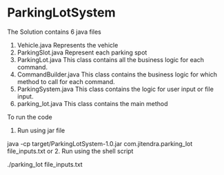 # ParkingLotSystem

The Solution contains 6 java files

1. Vehicle.java
    Represents the vehicle 
2. ParkingSlot.java
    Represent each parking spot
3. ParkingLot.java
    This class contains all the business logic for each command.
4. CommandBuilder.java
    This class contains the business logic for which method to call for each command.
5. ParkingSystem.java
    This class contains the logic for user input or file input.
6. parking_lot.java
    This class contains the main method


To run the code

1. Run using jar file 

java -cp target/ParkingLotSystem-1.0.jar com.jitendra.parking_lot file_inputs.txt or
2. Run using the shell script

./parking_lot file_inputs.txt

